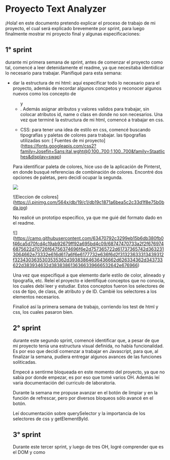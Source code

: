 # Proyecto Text Analyzer
¡Hola! en este documento pretendo explicar el proceso de trabajo de mi proyecto, el cual será explicado brevemente por sprint, para luego finalmente mostrar mi proyecto final y algunas especificaciones:

## 1° sprint
durante mi primera semana de sprint, antes de comenzar el proyecto como tal, comencé a leer detenidamente el readme, ya que necesitaba identidicar lo necesario para trabajar. 
Planifiqué para esta semana:

- dar la estructura de mi html:
aquí especificar todo lo necesario para el proyecto, además de recordar algunos concpetos y reconocer algunos nuevos como los concepto de <ul> y <li>. Además asignar atributos y valores validos para trabajar, sin colocar atributos id, name o class en donde no son necesarios.
Una vez que terminé la estructura de mi html, comencé a trabajar en css.

- CSS: para tener una idea de estilo en css, comencé buscando tipografías y paletas de colores para trabajar.
las tipografías utilizadas son: [ Fuentes de mi proyecto] (https://fonts.googleapis.com/css2?family=Josefin+Sans:ital,wght@0,100..700;1,100..700&family=Staatliches&display=swap)

Para identificar paleta de colores, hice uso de la aplicación de Pinterst, en donde busqué referencias de combinación de colores. Encontré dos opciones de paletas, pero decidí ocupar la segunda.

![](https://i.pinimg.com/564x/9e/19/10/9e1910ce36b5c1d7443d29c8aabc5963.jpg)

![Eleccion de colores] (https://i.pinimg.com/564x/db/19/c1/db19c1871a6bea5c2c33d1f8e75b0bda.jpg)

No realicé un prototipo específico, ya que me guié del formato dado en el readme.

![] (https://camo.githubusercontent.com/63470792c3299eb15b6db380fb0f46ca5d70fcd4c19ab92679ff92a695bd4c09/68747470733a2f2f6769746875622d70726f64756374696f6e2d757365722d61737365742d3632313064662e73332e616d617a6f6e6177732e636f6d2f31323633313439312f3234303635303535362d39383864636436662d626334362d343733622d383934632d3838386136366339666532642e676966)

Una vez que especifiqué a que elemento darle estilo de color, alineado y tipografía, etc. Releí el proyecto e identifiqué conceptos que no conocía, los cuales debí leer y estudiar. Estos conceptos fueron los selectores de css de tipo, de class, de atributo y de ID. Cambié los selectores a los elementos necesarios.

Finalicé así la primera semana de trabajo, corriendo los test de html y css, los cuales pasaron bien.

## 2° sprint
durante este segundo sprint, comencé identificar que, a pesar de que mi proyecto tenia una estructura visual definida, no había funcionalidad. Es por eso que decidí comenzar a trabajar en Javascript, para que, al finalizar la semana, pudiera entregar algunos avances de las funciones soliticadas.

Empecé a sentirme bloqueada en este momento del proyecto, ya que no sabía por donde empezar, es por eso que tomé varios OH. Además leí varia documentación del curriculo de laboratoria.

Durante la semana me propuse avanzar en el botón de limpiar y en la función de refrescar, pero por diversos bloqueos sólo avancé en el botón.

Leí documentación sobre querySelector y la importancia de los selectores de css y getElementById.

## 3° sprint

Durante este tercer sprint, y luego de tres OH, logré comprender que es el DOM y como 


